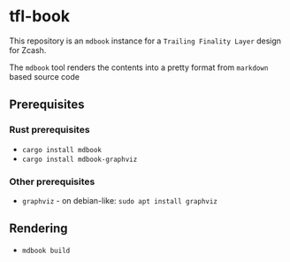 # tfl-book

This repository is an `mdbook` instance for a `Trailing Finality Layer` design for Zcash.

The `mdbook` tool renders the contents into a pretty format from `markdown` based source code

## Prerequisites

### Rust prerequisites

- `cargo install mdbook`
- `cargo install mdbook-graphviz`

### Other prerequisites

- `graphviz` - on debian-like: `sudo apt install graphviz`

## Rendering

- `mdbook build`
